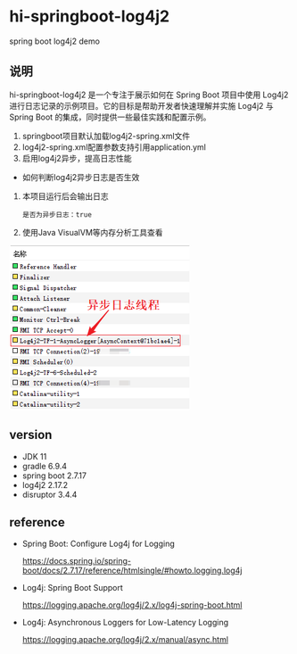 # hi-springboot-log4j2
spring boot log4j2 demo

## 说明

hi-springboot-log4j2 是一个专注于展示如何在 Spring Boot 项目中使用 Log4j2 进行日志记录的示例项目。它的目标是帮助开发者快速理解并实施 Log4j2 与 Spring Boot 的集成，同时提供一些最佳实践和配置示例。

1. springboot项目默认加载log4j2-spring.xml文件
2. log4j2-spring.xml配置参数支持引用application.yml
3. 启用log4j2异步，提高日志性能

- 如何判断log4j2异步日志是否生效

1. 本项目运行后会输出日志

   ```
   是否为异步日志：true
   ```



2. 使用Java VisualVM等内存分析工具查看

![image-20240719090349777](assets/README/image-20240719090349777.png)


## version
- JDK 11
- gradle 6.9.4
- spring boot 2.7.17
- log4j2 2.17.2
- disruptor 3.4.4

## reference

- Spring Boot: Configure Log4j for Logging

  https://docs.spring.io/spring-boot/docs/2.7.17/reference/htmlsingle/#howto.logging.log4j

- Log4j: Spring Boot Support

  https://logging.apache.org/log4j/2.x/log4j-spring-boot.html

- Log4j: Asynchronous Loggers for Low-Latency Logging

  https://logging.apache.org/log4j/2.x/manual/async.html


